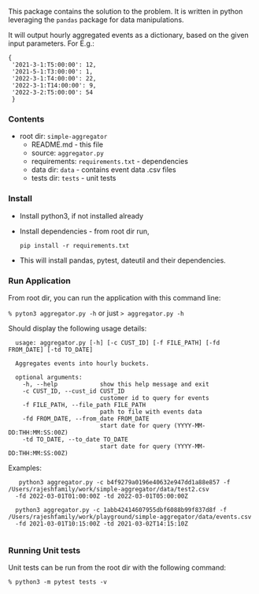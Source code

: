 This package contains the solution to the problem.
It is written in python leveraging the `pandas` package for data manipulations.

It will output hourly aggregated events as a dictionary, based on the given input parameters.
For E.g.:
```commandline
{
 '2021-3-1:T5:00:00': 12, 
 '2021-5-1:T3:00:00': 1, 
 '2022-3-1:T4:00:00': 22, 
 '2022-3-1:T14:00:00': 9, 
 '2022-3-2:T5:00:00': 54
 }
```

### Contents
- root dir: `simple-aggregator`
  - README.md - this file
  - source: `aggregator.py`
  - requirements: `requirements.txt` - dependencies
  - data dir: `data`   - contains event data .csv files
  - tests dir: `tests` - unit tests

### Install
- Install python3, if not installed already
- Install dependencies - from root dir run,
    
  `pip install -r requirements.txt`
- This will install pandas, pytest, dateutil and their dependencies.

### Run Application
From root dir, you can run the application with this command line:

 `% pyton3 aggregator.py -h` or just `> aggregator.py -h`

Should display the following usage details:
```commandline
  usage: aggregator.py [-h] [-c CUST_ID] [-f FILE_PATH] [-fd FROM_DATE] [-td TO_DATE]
  
  Aggregates events into hourly buckets.
  
  optional arguments:
    -h, --help            show this help message and exit
    -c CUST_ID, --cust_id CUST_ID
                          customer id to query for events
    -f FILE_PATH, --file_path FILE_PATH
                          path to file with events data
    -fd FROM_DATE, --from_date FROM_DATE
                          start date for query (YYYY-MM-DD:THH:MM:SS:00Z)
    -td TO_DATE, --to_date TO_DATE
                          start date for query (YYYY-MM-DD:THH:MM:SS:00Z)
```
Examples:
```commandline
   python3 aggregator.py -c b4f9279a0196e40632e947dd1a88e857 -f /Users/rajeshfamily/work/simple-aggregator/data/test2.csv 
  -fd 2022-03-01T01:00:00Z -td 2022-03-01T05:00:00Z
  
  python3 aggregator.py -c 1abb42414607955dbf6088b99f837d8f -f /Users/rajeshfamily/work/playground/simple-aggregator/data/events.csv 
  -fd 2021-03-01T10:15:00Z -td 2021-03-02T14:15:10Z
  
```
### Running Unit tests

Unit tests can be run from the root dir with the following command:

`% python3 -m pytest tests -v `







